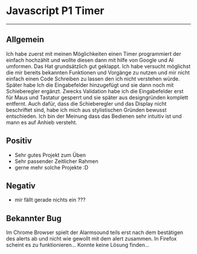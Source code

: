# Javascript P1 Timer
---

## Allgemein

Ich habe zuerst mit meinen Möglichkeiten einen Timer programmiert der einfach hochzählt und wollte diesen dann mit hilfe von Google und AI umformen. Das Hat grundsätzlich gut geklappt. Ich habe versucht möglichst die mir bereits bekannten Funktionen und Vorgänge zu nutzen und mir nicht einfach einen Code Schreiben zu lassen den ich nicht verstehen würde. Später habe Ich die Eingabefelder hinzugefügt und sie dann noch mit Schieberegler ergänzt. Zwecks Validation habe ich die Eingabefelder erst für Maus und Tastatur gesperrt und sie später aus designgründen komplett entfernt. Auch dafür, dass die Schieberegler und das Display nicht beschriftet sind, habe ich mich aus stylistischen Gründen bewusst entschieden. Ich bin der Meinung dass das Bedienen sehr intuitiv ist und mann es auf Anhieb versteht. 

## Positiv

- Sehr gutes Projekt zum Üben
- Sehr passender Zeitlicher Rahmen
- gerne mehr solche Projekte :D

## Negativ
- mir fällt gerade nichts ein ???


## Bekannter Bug
Im Chrome Browser spielt der Alarmsound teils erst nach dem bestätigen des alerts ab und nicht wie gewollt mit dem alert zusammen. In Firefox scheint es zu funktionieren... Konnte keine Lösung finden...